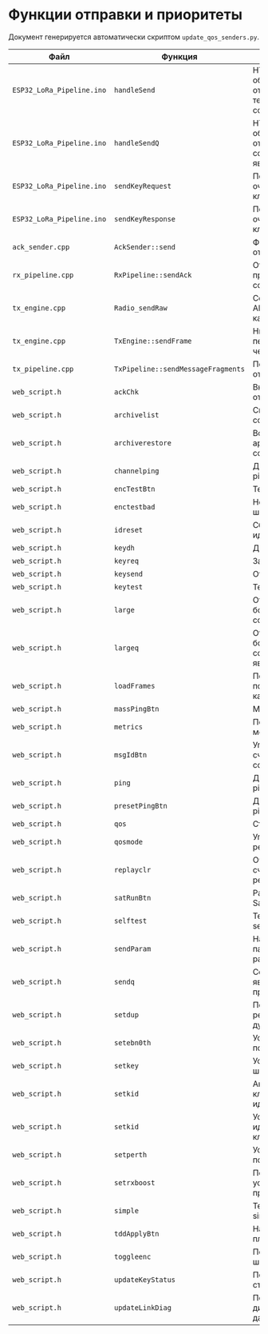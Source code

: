 # Функции отправки и приоритеты

Документ генерируется автоматически скриптом `update_qos_senders.py`.

| Файл | Функция | Описание | Приоритет |
|------|---------|----------|-----------|
| `ESP32_LoRa_Pipeline.ino` | `handleSend` | HTTP-обработчик отправки текстового сообщения | Нормальный |
| `ESP32_LoRa_Pipeline.ino` | `handleSendQ` | HTTP-обработчик отправки сообщения с явным QoS | Зависит |
| `ESP32_LoRa_Pipeline.ino` | `sendKeyRequest` | Постановка в очередь запроса ключа | Высокий |
| `ESP32_LoRa_Pipeline.ino` | `sendKeyResponse` | Постановка в очередь ответа с ключом | Высокий |
| `ack_sender.cpp` | `AckSender::send` | Формирование и отправка ACK | Высокий |
| `rx_pipeline.cpp` | `RxPipeline::sendAck` | Отправка ACK при приёме сообщений | Высокий |
| `tx_engine.cpp` | `Radio_sendRaw` | Совместимый API для отправки кадров в радио | Высокий |
| `tx_engine.cpp` | `TxEngine::sendFrame` | Низкоуровневая передача кадра через радио | Высокий |
| `tx_pipeline.cpp` | `TxPipeline::sendMessageFragments` | Подготовка и отправка кадров | Средний |
| `web_script.h` | `ackChk` | Включение/отключение ACK | Нормальный |
| `web_script.h` | `archivelist` | Список архива сообщений | Нормальный |
| `web_script.h` | `archiverestore` | Восстановление архива сообщений | Нормальный |
| `web_script.h` | `channelping` | Диагностический ping канала | Низкий |
| `web_script.h` | `encTestBtn` | Тест шифрования | Низкий |
| `web_script.h` | `enctestbad` | Негативный тест шифрования | Низкий |
| `web_script.h` | `idreset` | Сброс счётчиков идентификаторов | Высокий |
| `web_script.h` | `keydh` | Диффи-Хеллман | Высокий |
| `web_script.h` | `keyreq` | Запрос ключа | Высокий |
| `web_script.h` | `keysend` | Отправка ключа | Высокий |
| `web_script.h` | `keytest` | Тест ключей | Высокий |
| `web_script.h` | `large` | Отправка большого сообщения | Нормальный |
| `web_script.h` | `largeq` | Отправка большого сообщения с явным QoS | Зависит |
| `web_script.h` | `loadFrames` | Получение последних кадров | Низкий |
| `web_script.h` | `massPingBtn` | Массовый ping | Низкий |
| `web_script.h` | `metrics` | Получение метрик | Низкий |
| `web_script.h` | `msgIdBtn` | Управление счётчиком сообщений | Низкий |
| `web_script.h` | `ping` | Диагностический ping | Низкий |
| `web_script.h` | `presetPingBtn` | Диагностический ping пресета | Низкий |
| `web_script.h` | `qos` | Статистика QoS | Нормальный |
| `web_script.h` | `qosmode` | Управление режимом QoS | Нормальный |
| `web_script.h` | `replayclr` | Очистка счётчиков реплеев | Высокий |
| `web_script.h` | `satRunBtn` | Расширенный SatPing | Низкий |
| `web_script.h` | `selftest` | Тестовый запрос selftest | Низкий |
| `web_script.h` | `sendParam` | Настройка параметров радио | Нормальный |
| `web_script.h` | `sendq` | Сообщение с явным приоритетом | Зависит |
| `web_script.h` | `setdup` | Переключение режима дублирования | Нормальный |
| `web_script.h` | `setebn0th` | Установка порогов Eb/N0 | Нормальный |
| `web_script.h` | `setkey` | Установка ключа шифрования | Высокий |
| `web_script.h` | `setkid` | Активация ключевого идентификатора | Высокий |
| `web_script.h` | `setkid` | Установка идентификатора ключа | Высокий |
| `web_script.h` | `setperth` | Установка порогов PER | Нормальный |
| `web_script.h` | `setrxboost` | Переключение усиления приёмника | Нормальный |
| `web_script.h` | `simple` | Тестовый запрос simple | Низкий |
| `web_script.h` | `tddApplyBtn` | Настройка TDD-планировщика | Нормальный |
| `web_script.h` | `toggleenc` | Переключение шифрования | Нормальный |
| `web_script.h` | `updateKeyStatus` | Получение статуса ключа | Высокий |
| `web_script.h` | `updateLinkDiag` | Получение диагностических данных | Низкий |
